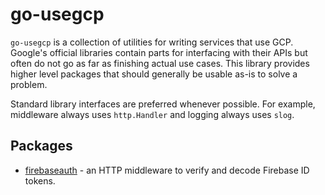 # go-usegcp

`go-usegcp` is a collection of utilities for writing services that use GCP.
Google's official libraries contain parts for interfacing with their APIs but
often do not go as far as finishing actual use cases. This library provides
higher level packages that should generally be usable as-is to solve a problem.

Standard library interfaces are preferred whenever possible. For example,
middleware always uses `http.Handler` and logging always uses `slog`.

## Packages

- [firebaseauth](./middleware/firebaseauth) - an HTTP middleware to verify and decode
Firebase ID tokens.
